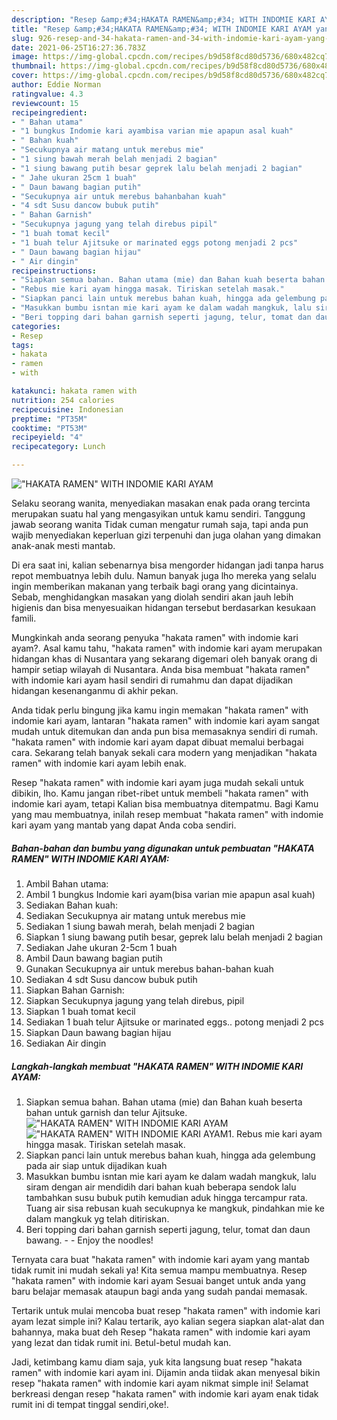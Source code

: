 ```yaml
---
description: "Resep &amp;#34;HAKATA RAMEN&amp;#34; WITH INDOMIE KARI AYAM yang enak dan Mudah Dibuat"
title: "Resep &amp;#34;HAKATA RAMEN&amp;#34; WITH INDOMIE KARI AYAM yang enak dan Mudah Dibuat"
slug: 926-resep-and-34-hakata-ramen-and-34-with-indomie-kari-ayam-yang-enak-dan-mudah-dibuat
date: 2021-06-25T16:27:36.783Z
image: https://img-global.cpcdn.com/recipes/b9d58f8cd80d5736/680x482cq70/hakata-ramen-with-indomie-kari-ayam-foto-resep-utama.jpg
thumbnail: https://img-global.cpcdn.com/recipes/b9d58f8cd80d5736/680x482cq70/hakata-ramen-with-indomie-kari-ayam-foto-resep-utama.jpg
cover: https://img-global.cpcdn.com/recipes/b9d58f8cd80d5736/680x482cq70/hakata-ramen-with-indomie-kari-ayam-foto-resep-utama.jpg
author: Eddie Norman
ratingvalue: 4.3
reviewcount: 15
recipeingredient:
- " Bahan utama"
- "1 bungkus Indomie kari ayambisa varian mie apapun asal kuah"
- " Bahan kuah"
- "Secukupnya air matang untuk merebus mie"
- "1 siung bawah merah belah menjadi 2 bagian"
- "1 siung bawang putih besar geprek lalu belah menjadi 2 bagian"
- " Jahe ukuran 25cm 1 buah"
- " Daun bawang bagian putih"
- "Secukupnya air untuk merebus bahanbahan kuah"
- "4 sdt Susu dancow bubuk putih"
- " Bahan Garnish"
- "Secukupnya jagung yang telah direbus pipil"
- "1 buah tomat kecil"
- "1 buah telur Ajitsuke or marinated eggs potong menjadi 2 pcs"
- " Daun bawang bagian hijau"
- " Air dingin"
recipeinstructions:
- "Siapkan semua bahan. Bahan utama (mie) dan Bahan kuah beserta bahan untuk garnish dan telur Ajitsuke."
- "Rebus mie kari ayam hingga masak. Tiriskan setelah masak."
- "Siapkan panci lain untuk merebus bahan kuah, hingga ada gelembung pada air siap untuk dijadikan kuah"
- "Masukkan bumbu isntan mie kari ayam ke dalam wadah mangkuk, lalu siram dengan air mendidih dari bahan kuah beberapa sendok lalu tambahkan susu bubuk putih kemudian aduk hingga tercampur rata. Tuang air sisa rebusan kuah secukupnya ke mangkuk, pindahkan mie ke dalam mangkuk yg telah ditiriskan."
- "Beri topping dari bahan garnish seperti jagung, telur, tomat dan daun bawang.  Enjoy the noodles!"
categories:
- Resep
tags:
- hakata
- ramen
- with

katakunci: hakata ramen with 
nutrition: 254 calories
recipecuisine: Indonesian
preptime: "PT35M"
cooktime: "PT53M"
recipeyield: "4"
recipecategory: Lunch

---
```



![&#34;HAKATA RAMEN&#34; WITH INDOMIE KARI AYAM](https://img-global.cpcdn.com/recipes/b9d58f8cd80d5736/680x482cq70/hakata-ramen-with-indomie-kari-ayam-foto-resep-utama.jpg)

Selaku seorang wanita, menyediakan masakan enak pada orang tercinta merupakan suatu hal yang mengasyikan untuk kamu sendiri. Tanggung jawab seorang  wanita Tidak cuman mengatur rumah saja, tapi anda pun wajib menyediakan keperluan gizi terpenuhi dan juga olahan yang dimakan anak-anak mesti mantab.

Di era  saat ini, kalian sebenarnya bisa mengorder hidangan jadi tanpa harus repot membuatnya lebih dulu. Namun banyak juga lho mereka yang selalu ingin memberikan makanan yang terbaik bagi orang yang dicintainya. Sebab, menghidangkan masakan yang diolah sendiri akan jauh lebih higienis dan bisa menyesuaikan hidangan tersebut berdasarkan kesukaan famili. 



Mungkinkah anda seorang penyuka &#34;hakata ramen&#34; with indomie kari ayam?. Asal kamu tahu, &#34;hakata ramen&#34; with indomie kari ayam merupakan hidangan khas di Nusantara yang sekarang digemari oleh banyak orang di hampir setiap wilayah di Nusantara. Anda bisa membuat &#34;hakata ramen&#34; with indomie kari ayam hasil sendiri di rumahmu dan dapat dijadikan hidangan kesenanganmu di akhir pekan.

Anda tidak perlu bingung jika kamu ingin memakan &#34;hakata ramen&#34; with indomie kari ayam, lantaran &#34;hakata ramen&#34; with indomie kari ayam sangat mudah untuk ditemukan dan anda pun bisa memasaknya sendiri di rumah. &#34;hakata ramen&#34; with indomie kari ayam dapat dibuat memalui berbagai cara. Sekarang telah banyak sekali cara modern yang menjadikan &#34;hakata ramen&#34; with indomie kari ayam lebih enak.

Resep &#34;hakata ramen&#34; with indomie kari ayam juga mudah sekali untuk dibikin, lho. Kamu jangan ribet-ribet untuk membeli &#34;hakata ramen&#34; with indomie kari ayam, tetapi Kalian bisa membuatnya ditempatmu. Bagi Kamu yang mau membuatnya, inilah resep membuat &#34;hakata ramen&#34; with indomie kari ayam yang mantab yang dapat Anda coba sendiri.

<!--inarticleads1-->

##### Bahan-bahan dan bumbu yang digunakan untuk pembuatan &#34;HAKATA RAMEN&#34; WITH INDOMIE KARI AYAM:

1. Ambil  Bahan utama:
1. Ambil 1 bungkus Indomie kari ayam(bisa varian mie apapun asal kuah)
1. Sediakan  Bahan kuah:
1. Sediakan Secukupnya air matang untuk merebus mie
1. Sediakan 1 siung bawah merah, belah menjadi 2 bagian
1. Siapkan 1 siung bawang putih besar, geprek lalu belah menjadi 2 bagian
1. Sediakan  Jahe ukuran 2-5cm 1 buah
1. Ambil  Daun bawang bagian putih
1. Gunakan Secukupnya air untuk merebus bahan-bahan kuah
1. Sediakan 4 sdt Susu dancow bubuk putih
1. Siapkan  Bahan Garnish:
1. Siapkan Secukupnya jagung yang telah direbus, pipil
1. Siapkan 1 buah tomat kecil
1. Sediakan 1 buah telur Ajitsuke or marinated eggs.. potong menjadi 2 pcs
1. Siapkan  Daun bawang bagian hijau
1. Sediakan  Air dingin




<!--inarticleads2-->

##### Langkah-langkah membuat &#34;HAKATA RAMEN&#34; WITH INDOMIE KARI AYAM:

1. Siapkan semua bahan. Bahan utama (mie) dan Bahan kuah beserta bahan untuk garnish dan telur Ajitsuke.
<img src="https://img-global.cpcdn.com/steps/6a99ab6349c4171f/160x128cq70/hakata-ramen-with-indomie-kari-ayam-langkah-memasak-1-foto.jpg" alt="&#34;HAKATA RAMEN&#34; WITH INDOMIE KARI AYAM"><img src="https://img-global.cpcdn.com/steps/05c8b303e592aac7/160x128cq70/hakata-ramen-with-indomie-kari-ayam-langkah-memasak-1-foto.jpg" alt="&#34;HAKATA RAMEN&#34; WITH INDOMIE KARI AYAM">1. Rebus mie kari ayam hingga masak. Tiriskan setelah masak.
1. Siapkan panci lain untuk merebus bahan kuah, hingga ada gelembung pada air siap untuk dijadikan kuah
1. Masukkan bumbu isntan mie kari ayam ke dalam wadah mangkuk, lalu siram dengan air mendidih dari bahan kuah beberapa sendok lalu tambahkan susu bubuk putih kemudian aduk hingga tercampur rata. Tuang air sisa rebusan kuah secukupnya ke mangkuk, pindahkan mie ke dalam mangkuk yg telah ditiriskan.
1. Beri topping dari bahan garnish seperti jagung, telur, tomat dan daun bawang. -  - Enjoy the noodles!




Ternyata cara buat &#34;hakata ramen&#34; with indomie kari ayam yang mantab tidak rumit ini mudah sekali ya! Kita semua mampu membuatnya. Resep &#34;hakata ramen&#34; with indomie kari ayam Sesuai banget untuk anda yang baru belajar memasak ataupun bagi anda yang sudah pandai memasak.

Tertarik untuk mulai mencoba buat resep &#34;hakata ramen&#34; with indomie kari ayam lezat simple ini? Kalau tertarik, ayo kalian segera siapkan alat-alat dan bahannya, maka buat deh Resep &#34;hakata ramen&#34; with indomie kari ayam yang lezat dan tidak rumit ini. Betul-betul mudah kan. 

Jadi, ketimbang kamu diam saja, yuk kita langsung buat resep &#34;hakata ramen&#34; with indomie kari ayam ini. Dijamin anda tiidak akan menyesal bikin resep &#34;hakata ramen&#34; with indomie kari ayam nikmat simple ini! Selamat berkreasi dengan resep &#34;hakata ramen&#34; with indomie kari ayam enak tidak rumit ini di tempat tinggal sendiri,oke!.


